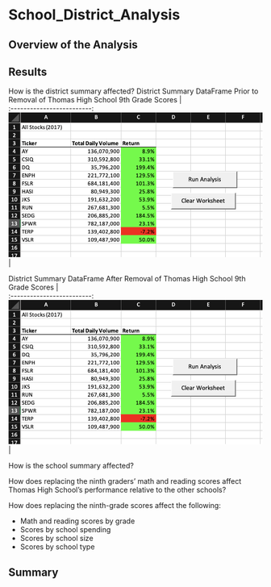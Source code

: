 # School_District_Analysis

## Overview of the Analysis

## Results
How is the district summary affected?
District Summary DataFrame Prior to Removal of Thomas High School 9th Grade Scores            |  
:-------------------------:
![](https://github.com/vivek-gurumoorthy/stock-analysis/blob/main/Screen%20Shot%202022-07-28%20at%202.59.21%20PM.png)|  

District Summary DataFrame After Removal of Thomas High School 9th Grade Scores            |  
:-------------------------:
![](https://github.com/vivek-gurumoorthy/stock-analysis/blob/main/Screen%20Shot%202022-07-28%20at%202.59.21%20PM.png)  |  

How is the school summary affected?

How does replacing the ninth graders’ math and reading scores affect Thomas High School’s performance relative to the other schools?

How does replacing the ninth-grade scores affect the following:
* Math and reading scores by grade
* Scores by school spending
* Scores by school size
* Scores by school type

## Summary

